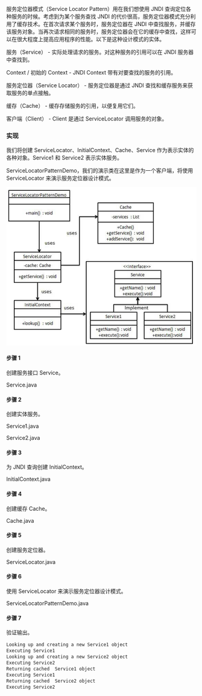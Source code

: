 服务定位器模式（Service Locator Pattern）用在我们想使用 JNDI 查询定位各种服务的时候。考虑到为某个服务查找 JNDI 的代价很高，服务定位器模式充分利用了缓存技术。在首次请求某个服务时，服务定位器在 JNDI 中查找服务，并缓存该服务对象。当再次请求相同的服务时，服务定位器会在它的缓存中查找，这样可以在很大程度上提高应用程序的性能。以下是这种设计模式的实体。

服务（Service） - 实际处理请求的服务。对这种服务的引用可以在 JNDI 服务器中查找到。

Context / 初始的 Context - JNDI Context 带有对要查找的服务的引用。

服务定位器（Service Locator） - 服务定位器是通过 JNDI 查找和缓存服务来获取服务的单点接触。

缓存（Cache） - 缓存存储服务的引用，以便复用它们。

客户端（Client） - Client 是通过 ServiceLocator 调用服务的对象。

### 实现

我们将创建 ServiceLocator、InitialContext、Cache、Service 作为表示实体的各种对象。Service1 和 Service2 表示实体服务。

ServiceLocatorPatternDemo，我们的演示类在这里是作为一个客户端，将使用 ServiceLocator 来演示服务定位器设计模式。

![](https://github.com/RonCantWriteCode/DesignPattern/blob/main/src/main/resources/image/servicelocatorpattern.jpg)

#### 步骤 1

创建服务接口 Service。

Service.java

#### 步骤 2

创建实体服务。

Service1.java

Service2.java

#### 步骤 3

为 JNDI 查询创建 InitialContext。

InitialContext.java

#### 步骤 4

创建缓存 Cache。

Cache.java

#### 步骤 5

创建服务定位器。

ServiceLocator.java

#### 步骤 6

使用 ServiceLocator 来演示服务定位器设计模式。

ServiceLocatorPatternDemo.java

#### 步骤 7

验证输出。

```
Looking up and creating a new Service1 object
Executing Service1
Looking up and creating a new Service2 object
Executing Service2
Returning cached  Service1 object
Executing Service1
Returning cached  Service2 object
Executing Service2
```